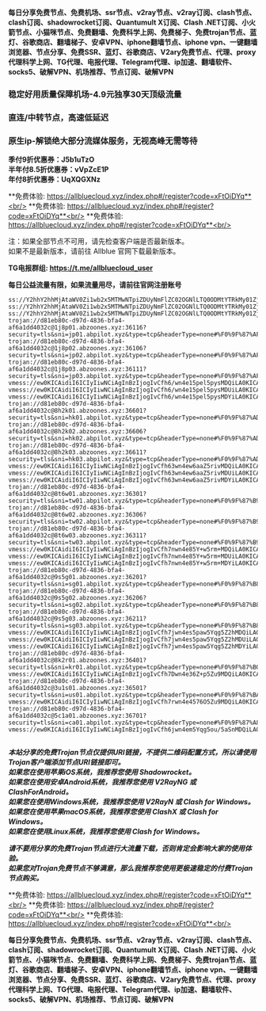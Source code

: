 **每日分享免费节点、免费机场、ssr节点、v2ray节点、v2ray订阅、clash节点、clash订阅、shadowrocket订阅、Quantumult X订阅、Clash .NET订阅、小火箭节点、小猫咪节点、免费翻墙、免费科学上网、免费梯子、免费trojan节点、蓝灯、谷歌商店、翻墙梯子、安卓VPN、iphone翻墙节点、iphone vpn、一键翻墙浏览器、节点分享、免费SSR、蓝灯、谷歌商店、V2ary免费节点、代理、proxy代理科学上网、TG代理、电报代理、Telegram代理、ip加速、翻墙软件、socks5、破解VPN、机场推荐、节点订阅、破解VPN**

### 稳定好用质量保障机场-4.9元独享30天顶级流量
### 直连/中转节点，高速低延迟
### 原生ip-解锁绝大部分流媒体服务，无视高峰无需等待

**季付9折优惠券：J5b1uTzO**<br/>
**半年付8.5折优惠券：vVpZcE1P**<br/>
**年付8折优惠券：UqXQGXNz**<br/>

**免费体验: https://allbluecloud.xyz/index.php#/register?code=xFtOiDYq**<br/>
**免费体验: https://allbluecloud.xyz/index.php#/register?code=xFtOiDYq**<br/>
**免费体验: https://allbluecloud.xyz/index.php#/register?code=xFtOiDYq**<br/>

注：如果全部节点不可用，请先检查客户端是否最新版本。<br/>
如果不是最新版本，请前往 Allblue 官网下载最新版本。

**TG电报群组: https://t.me/allbluecloud_user**

**每日公益流量有限，如果流量用尽，请前往官网注册账号**

```
ss://Y2hhY2hhMjAtaWV0Zi1wb2x5MTMwNTpiZDUyNmFlZC02OGNlLTQ0ODMtYTRkMy01ZjkxMDA3ZGUyMDM=@1.1.1.1:53#%E6%97%A0%E6%B3%95%E4%BD%BF%E7%94%A8%E8%AF%B7%E6%9D%A5%E5%AE%98%E7%BD%91%E6%9B%B4%E6%96%B0%E8%AE%A2%E9%98%85
ss://Y2hhY2hhMjAtaWV0Zi1wb2x5MTMwNTpiZDUyNmFlZC02OGNlLTQ0ODMtYTRkMy01ZjkxMDA3ZGUyMDM=@1.1.1.1:53#%E5%AE%98%E6%96%B9%E7%BD%91%E7%AB%99%EF%BC%9Aallbluecloud.xyz
ss://Y2hhY2hhMjAtaWV0Zi1wb2x5MTMwNTpiZDUyNmFlZC02OGNlLTQ0ODMtYTRkMy01ZjkxMDA3ZGUyMDM=@1.1.1.1:53#%E5%A4%87%E7%94%A8%E5%9F%9F%E5%90%8D%EF%BC%9Awww.abcloud365.xyz
trojan://d81eb80c-d97d-4836-bfa4-af6a1dd4032c@1j8p01.abzoones.xyz:36116?security=tls&sni=jp01.abpilot.xyz&type=tcp&headerType=none#%F0%9F%87%AF%F0%9F%87%B5%E6%97%A5%E6%9C%AC01
trojan://d81eb80c-d97d-4836-bfa4-af6a1dd4032c@1j8p02.abzoones.xyz:36106?security=tls&sni=jp02.abpilot.xyz&type=tcp&headerType=none#%F0%9F%87%AF%F0%9F%87%B5%E6%97%A5%E6%9C%AC02
trojan://d81eb80c-d97d-4836-bfa4-af6a1dd4032c@1j8p03.abzoones.xyz:36111?security=tls&sni=jp03.abpilot.xyz&type=tcp&headerType=none#%F0%9F%87%AF%F0%9F%87%B5%E6%97%A5%E6%9C%AC03
vmess://ew0KICAidiI6ICIyIiwNCiAgInBzIjogIvCfh6/wn4e15pel5pysMDQiLA0KICAiYWRkIjogIjFqOHAwNC5hYnpvb25lcy54eXoiLA0KICAicG9ydCI6ICIzNjExNiIsDQogICJpZCI6ICJkODFlYjgwYy1kOTdkLTQ4MzYtYmZhNC1hZjZhMWRkNDAzMmMiLA0KICAiYWlkIjogIjAiLA0KICAic2N5IjogImF1dG8iLA0KICAibmV0IjogInRjcCIsDQogICJ0eXBlIjogIm5vbmUiLA0KICAiaG9zdCI6ICIiLA0KICAicGF0aCI6ICIiLA0KICAidGxzIjogInRscyIsDQogICJzbmkiOiAianAwNC5hYnBpbG90Lnh5eiIsDQogICJhbHBuIjogIiINCn0=
vmess://ew0KICAidiI6ICIyIiwNCiAgInBzIjogIvCfh6/wn4e15pel5pysMDUiLA0KICAiYWRkIjogIjFqOHAwNS5hYnpvb25lcy54eXoiLA0KICAicG9ydCI6ICIzNjEwNiIsDQogICJpZCI6ICJkODFlYjgwYy1kOTdkLTQ4MzYtYmZhNC1hZjZhMWRkNDAzMmMiLA0KICAiYWlkIjogIjAiLA0KICAic2N5IjogImF1dG8iLA0KICAibmV0IjogInRjcCIsDQogICJ0eXBlIjogIm5vbmUiLA0KICAiaG9zdCI6ICIiLA0KICAicGF0aCI6ICIiLA0KICAidGxzIjogInRscyIsDQogICJzbmkiOiAianAwNS5hYnBpbG90Lnh5eiIsDQogICJhbHBuIjogIiINCn0=
vmess://ew0KICAidiI6ICIyIiwNCiAgInBzIjogIvCfh6/wn4e15pel5pysMDYiLA0KICAiYWRkIjogIjFqOHAwNi5hYnpvb25lcy54eXoiLA0KICAicG9ydCI6ICIzNjExMSIsDQogICJpZCI6ICJkODFlYjgwYy1kOTdkLTQ4MzYtYmZhNC1hZjZhMWRkNDAzMmMiLA0KICAiYWlkIjogIjAiLA0KICAic2N5IjogImF1dG8iLA0KICAibmV0IjogInRjcCIsDQogICJ0eXBlIjogIm5vbmUiLA0KICAiaG9zdCI6ICIiLA0KICAicGF0aCI6ICIiLA0KICAidGxzIjogInRscyIsDQogICJzbmkiOiAianAwNi5hYnBpbG90Lnh5eiIsDQogICJhbHBuIjogIiINCn0=
trojan://d81eb80c-d97d-4836-bfa4-af6a1dd4032c@8h2k01.abzoones.xyz:36601?security=tls&sni=hk01.abpilot.xyz&type=tcp&headerType=none#%F0%9F%87%AD%F0%9F%87%B0%E9%A6%99%E6%B8%AF01
trojan://d81eb80c-d97d-4836-bfa4-af6a1dd4032c@8h2k02.abzoones.xyz:36606?security=tls&sni=hk02.abpilot.xyz&type=tcp&headerType=none#%F0%9F%87%AD%F0%9F%87%B0%E9%A6%99%E6%B8%AF02
trojan://d81eb80c-d97d-4836-bfa4-af6a1dd4032c@8h2k03.abzoones.xyz:36611?security=tls&sni=hk03.abpilot.xyz&type=tcp&headerType=none#%F0%9F%87%AD%F0%9F%87%B0%E9%A6%99%E6%B8%AF03
vmess://ew0KICAidiI6ICIyIiwNCiAgInBzIjogIvCfh63wn4ew6aaZ5rivMDQiLA0KICAiYWRkIjogIjhoMmswNC5hYnpvb25lcy54eXoiLA0KICAicG9ydCI6ICIzNjYwMSIsDQogICJpZCI6ICJkODFlYjgwYy1kOTdkLTQ4MzYtYmZhNC1hZjZhMWRkNDAzMmMiLA0KICAiYWlkIjogIjAiLA0KICAic2N5IjogImF1dG8iLA0KICAibmV0IjogInRjcCIsDQogICJ0eXBlIjogIm5vbmUiLA0KICAiaG9zdCI6ICIiLA0KICAicGF0aCI6ICIiLA0KICAidGxzIjogInRscyIsDQogICJzbmkiOiAiaGswNC5hYnBpbG90Lnh5eiIsDQogICJhbHBuIjogIiINCn0=
vmess://ew0KICAidiI6ICIyIiwNCiAgInBzIjogIvCfh63wn4ew6aaZ5rivMDUiLA0KICAiYWRkIjogIjhoMmswNS5hYnpvb25lcy54eXoiLA0KICAicG9ydCI6ICIzNjYwNiIsDQogICJpZCI6ICJkODFlYjgwYy1kOTdkLTQ4MzYtYmZhNC1hZjZhMWRkNDAzMmMiLA0KICAiYWlkIjogIjAiLA0KICAic2N5IjogImF1dG8iLA0KICAibmV0IjogInRjcCIsDQogICJ0eXBlIjogIm5vbmUiLA0KICAiaG9zdCI6ICIiLA0KICAicGF0aCI6ICIiLA0KICAidGxzIjogInRscyIsDQogICJzbmkiOiAiaGswNS5hYnBpbG90Lnh5eiIsDQogICJhbHBuIjogIiINCn0=
vmess://ew0KICAidiI6ICIyIiwNCiAgInBzIjogIvCfh63wn4ew6aaZ5rivMDYiLA0KICAiYWRkIjogIjhoMmswNi5hYnpvb25lcy54eXoiLA0KICAicG9ydCI6ICIzNjYxMSIsDQogICJpZCI6ICJkODFlYjgwYy1kOTdkLTQ4MzYtYmZhNC1hZjZhMWRkNDAzMmMiLA0KICAiYWlkIjogIjAiLA0KICAic2N5IjogImF1dG8iLA0KICAibmV0IjogInRjcCIsDQogICJ0eXBlIjogIm5vbmUiLA0KICAiaG9zdCI6ICIiLA0KICAicGF0aCI6ICIiLA0KICAidGxzIjogInRscyIsDQogICJzbmkiOiAiaGswNi5hYnBpbG90Lnh5eiIsDQogICJhbHBuIjogIiINCn0=
trojan://d81eb80c-d97d-4836-bfa4-af6a1dd4032c@8t6w01.abzoones.xyz:36301?security=tls&sni=tw01.abpilot.xyz&type=tcp&headerType=none#%F0%9F%87%B9%F0%9F%87%BC%E5%8F%B0%E6%B9%BE01
trojan://d81eb80c-d97d-4836-bfa4-af6a1dd4032c@8t6w02.abzoones.xyz:36306?security=tls&sni=tw02.abpilot.xyz&type=tcp&headerType=none#%F0%9F%87%B9%F0%9F%87%BC%E5%8F%B0%E6%B9%BE02
trojan://d81eb80c-d97d-4836-bfa4-af6a1dd4032c@8t6w03.abzoones.xyz:36311?security=tls&sni=tw03.abpilot.xyz&type=tcp&headerType=none#%F0%9F%87%B9%F0%9F%87%BC%E5%8F%B0%E6%B9%BE03
vmess://ew0KICAidiI6ICIyIiwNCiAgInBzIjogIvCfh7nwn4e85Y+w5rm+MDQiLA0KICAiYWRkIjogIjh0NncwNC5hYnpvb25lcy54eXoiLA0KICAicG9ydCI6ICIzNjMwMSIsDQogICJpZCI6ICJkODFlYjgwYy1kOTdkLTQ4MzYtYmZhNC1hZjZhMWRkNDAzMmMiLA0KICAiYWlkIjogIjAiLA0KICAic2N5IjogImF1dG8iLA0KICAibmV0IjogInRjcCIsDQogICJ0eXBlIjogIm5vbmUiLA0KICAiaG9zdCI6ICIiLA0KICAicGF0aCI6ICIiLA0KICAidGxzIjogInRscyIsDQogICJzbmkiOiAidHcwNC5hYnBpbG90Lnh5eiIsDQogICJhbHBuIjogIiINCn0=
vmess://ew0KICAidiI6ICIyIiwNCiAgInBzIjogIvCfh7nwn4e85Y+w5rm+MDUiLA0KICAiYWRkIjogIjh0NncwNS5hYnpvb25lcy54eXoiLA0KICAicG9ydCI6ICIzNjMwNiIsDQogICJpZCI6ICJkODFlYjgwYy1kOTdkLTQ4MzYtYmZhNC1hZjZhMWRkNDAzMmMiLA0KICAiYWlkIjogIjAiLA0KICAic2N5IjogImF1dG8iLA0KICAibmV0IjogInRjcCIsDQogICJ0eXBlIjogIm5vbmUiLA0KICAiaG9zdCI6ICIiLA0KICAicGF0aCI6ICIiLA0KICAidGxzIjogInRscyIsDQogICJzbmkiOiAidHcwNS5hYnBpbG90Lnh5eiIsDQogICJhbHBuIjogIiINCn0=
vmess://ew0KICAidiI6ICIyIiwNCiAgInBzIjogIvCfh7nwn4e85Y+w5rm+MDYiLA0KICAiYWRkIjogIjh0NncwNi5hYnpvb25lcy54eXoiLA0KICAicG9ydCI6ICIzNjMxMSIsDQogICJpZCI6ICJkODFlYjgwYy1kOTdkLTQ4MzYtYmZhNC1hZjZhMWRkNDAzMmMiLA0KICAiYWlkIjogIjAiLA0KICAic2N5IjogImF1dG8iLA0KICAibmV0IjogInRjcCIsDQogICJ0eXBlIjogIm5vbmUiLA0KICAiaG9zdCI6ICIiLA0KICAicGF0aCI6ICIiLA0KICAidGxzIjogInRscyIsDQogICJzbmkiOiAidHcwNi5hYnBpbG90Lnh5eiIsDQogICJhbHBuIjogIiINCn0=
trojan://d81eb80c-d97d-4836-bfa4-af6a1dd4032c@9s5g01.abzoones.xyz:36201?security=tls&sni=sg01.abpilot.xyz&type=tcp&headerType=none#%F0%9F%87%B8%F0%9F%87%AC%E6%96%B0%E5%8A%A0%E5%9D%A101
trojan://d81eb80c-d97d-4836-bfa4-af6a1dd4032c@9s5g02.abzoones.xyz:36206?security=tls&sni=sg02.abpilot.xyz&type=tcp&headerType=none#%F0%9F%87%B8%F0%9F%87%AC%E6%96%B0%E5%8A%A0%E5%9D%A102
trojan://d81eb80c-d97d-4836-bfa4-af6a1dd4032c@9s5g03.abzoones.xyz:36211?security=tls&sni=sg03.abpilot.xyz&type=tcp&headerType=none#%F0%9F%87%B8%F0%9F%87%AC%E6%96%B0%E5%8A%A0%E5%9D%A103
vmess://ew0KICAidiI6ICIyIiwNCiAgInBzIjogIvCfh7jwn4es5paw5Yqg5Z2hMDQiLA0KICAiYWRkIjogIjlzNWcwNC5hYnpvb25lcy54eXoiLA0KICAicG9ydCI6ICIzNjIwMSIsDQogICJpZCI6ICJkODFlYjgwYy1kOTdkLTQ4MzYtYmZhNC1hZjZhMWRkNDAzMmMiLA0KICAiYWlkIjogIjAiLA0KICAic2N5IjogImF1dG8iLA0KICAibmV0IjogInRjcCIsDQogICJ0eXBlIjogIm5vbmUiLA0KICAiaG9zdCI6ICIiLA0KICAicGF0aCI6ICIiLA0KICAidGxzIjogInRscyIsDQogICJzbmkiOiAic2cwNC5hYnBpbG90Lnh5eiIsDQogICJhbHBuIjogIiINCn0=
vmess://ew0KICAidiI6ICIyIiwNCiAgInBzIjogIvCfh7jwn4es5paw5Yqg5Z2hMDUiLA0KICAiYWRkIjogIjlzNWcwNS5hYnpvb25lcy54eXoiLA0KICAicG9ydCI6ICIzNjIwNiIsDQogICJpZCI6ICJkODFlYjgwYy1kOTdkLTQ4MzYtYmZhNC1hZjZhMWRkNDAzMmMiLA0KICAiYWlkIjogIjAiLA0KICAic2N5IjogImF1dG8iLA0KICAibmV0IjogInRjcCIsDQogICJ0eXBlIjogIm5vbmUiLA0KICAiaG9zdCI6ICIiLA0KICAicGF0aCI6ICIiLA0KICAidGxzIjogInRscyIsDQogICJzbmkiOiAic2cwNS5hYnBpbG90Lnh5eiIsDQogICJhbHBuIjogIiINCn0=
vmess://ew0KICAidiI6ICIyIiwNCiAgInBzIjogIvCfh7jwn4es5paw5Yqg5Z2hMDYiLA0KICAiYWRkIjogIjlzNWcwNi5hYnpvb25lcy54eXoiLA0KICAicG9ydCI6ICIzNjIxMSIsDQogICJpZCI6ICJkODFlYjgwYy1kOTdkLTQ4MzYtYmZhNC1hZjZhMWRkNDAzMmMiLA0KICAiYWlkIjogIjAiLA0KICAic2N5IjogImF1dG8iLA0KICAibmV0IjogInRjcCIsDQogICJ0eXBlIjogIm5vbmUiLA0KICAiaG9zdCI6ICIiLA0KICAicGF0aCI6ICIiLA0KICAidGxzIjogInRscyIsDQogICJzbmkiOiAic2cwNi5hYnBpbG90Lnh5eiIsDQogICJhbHBuIjogIiINCn0=
trojan://d81eb80c-d97d-4836-bfa4-af6a1dd4032c@8k2r01.abzoones.xyz:36401?security=tls&sni=kr01.abpilot.xyz&type=tcp&headerType=none#%F0%9F%87%B0%F0%9F%87%B7%E9%9F%A9%E5%9B%BD01
vmess://ew0KICAidiI6ICIyIiwNCiAgInBzIjogIvCfh7Dwn4e36Z+p5Zu9MDQiLA0KICAiYWRkIjogIjhrMnIwNC5hYnpvb25lcy54eXoiLA0KICAicG9ydCI6ICIzNjQwMSIsDQogICJpZCI6ICJkODFlYjgwYy1kOTdkLTQ4MzYtYmZhNC1hZjZhMWRkNDAzMmMiLA0KICAiYWlkIjogIjAiLA0KICAic2N5IjogImF1dG8iLA0KICAibmV0IjogInRjcCIsDQogICJ0eXBlIjogIm5vbmUiLA0KICAiaG9zdCI6ICIiLA0KICAicGF0aCI6ICIiLA0KICAidGxzIjogInRscyIsDQogICJzbmkiOiAia3IwNC5hYnBpbG90Lnh5eiIsDQogICJhbHBuIjogIiINCn0=
trojan://d81eb80c-d97d-4836-bfa4-af6a1dd4032c@3u1s01.abzoones.xyz:36501?security=tls&sni=us01.abpilot.xyz&type=tcp&headerType=none#%F0%9F%87%BA%F0%9F%87%B8%E7%BE%8E%E5%9B%BD01
vmess://ew0KICAidiI6ICIyIiwNCiAgInBzIjogIvCfh7rwn4e4576O5Zu9MDQiLA0KICAiYWRkIjogIjN1MXMwNC5hYnpvb25lcy54eXoiLA0KICAicG9ydCI6ICIzNjUwMSIsDQogICJpZCI6ICJkODFlYjgwYy1kOTdkLTQ4MzYtYmZhNC1hZjZhMWRkNDAzMmMiLA0KICAiYWlkIjogIjAiLA0KICAic2N5IjogImF1dG8iLA0KICAibmV0IjogInRjcCIsDQogICJ0eXBlIjogIm5vbmUiLA0KICAiaG9zdCI6ICIiLA0KICAicGF0aCI6ICIiLA0KICAidGxzIjogInRscyIsDQogICJzbmkiOiAidXMwNC5hYnBpbG90Lnh5eiIsDQogICJhbHBuIjogIiINCn0=
trojan://d81eb80c-d97d-4836-bfa4-af6a1dd4032c@5c1a01.abzoones.xyz:36701?security=tls&sni=ca01.abpilot.xyz&type=tcp&headerType=none#%F0%9F%87%A8%F0%9F%87%A6%E5%8A%A0%E6%8B%BF%E5%A4%A701
vmess://ew0KICAidiI6ICIyIiwNCiAgInBzIjogIvCfh6jwn4em5Yqg5ou/5aSnMDQiLA0KICAiYWRkIjogIjVjMWEwNC5hYnpvb25lcy54eXoiLA0KICAicG9ydCI6ICIzNjcwMSIsDQogICJpZCI6ICJkODFlYjgwYy1kOTdkLTQ4MzYtYmZhNC1hZjZhMWRkNDAzMmMiLA0KICAiYWlkIjogIjAiLA0KICAic2N5IjogImF1dG8iLA0KICAibmV0IjogInRjcCIsDQogICJ0eXBlIjogIm5vbmUiLA0KICAiaG9zdCI6ICIiLA0KICAicGF0aCI6ICIiLA0KICAidGxzIjogInRscyIsDQogICJzbmkiOiAiY2EwNC5hYnBpbG90Lnh5eiIsDQogICJhbHBuIjogIiINCn0=


```
***本站分享的免费Trojan节点仅提供URI链接，不提供二维码配置方式，所以请使用Trojan客户端添加节点URI链接即可。***<br/>
***如果您在使用苹果iOS系统，我推荐您使用 Shadowrocket。***<br/>
***如果您在使用安卓Android系统，我推荐您使用 V2RayNG 或 ClashForAndroid。***<br/>
***如果您在使用Windows系统，我推荐您使用 V2RayN 或 Clash  for Windows。***<br/>
***如果您在使用苹果macOS系统，我推荐您使用 ClashX 或 Clash  for Windows。***<br/>
***如果您在使用Linux系统，我推荐您使用 Clash  for Windows。***<br/>

***请不要用分享的免费Trojan节点进行大流量下载，否则肯定会影响大家的使用体验。***<br/>
***如果您对Trojan免费节点不够满意，那么我推荐您使用更极速稳定的付费Trojan节点购买。***<br/>

**免费体验: https://allbluecloud.xyz/index.php#/register?code=xFtOiDYq**<br/>
**免费体验: https://allbluecloud.xyz/index.php#/register?code=xFtOiDYq**<br/>
**免费体验: https://allbluecloud.xyz/index.php#/register?code=xFtOiDYq**<br/>

**每日分享免费节点、免费机场、ssr节点、v2ray节点、v2ray订阅、clash节点、clash订阅、shadowrocket订阅、Quantumult X订阅、Clash .NET订阅、小火箭节点、小猫咪节点、免费翻墙、免费科学上网、免费梯子、免费trojan节点、蓝灯、谷歌商店、翻墙梯子、安卓VPN、iphone翻墙节点、iphone vpn、一键翻墙浏览器、节点分享、免费SSR、蓝灯、谷歌商店、V2ary免费节点、代理、proxy代理科学上网、TG代理、电报代理、Telegram代理、ip加速、翻墙软件、socks5、破解VPN、机场推荐、节点订阅、破解VPN**
